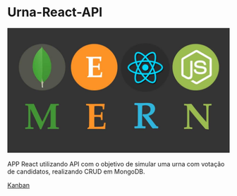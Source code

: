 # Urna-React-API

![MERN](img/MERN.png)

APP React utilizando API com o objetivo de simular uma urna com votação de candidatos, realizando CRUD em MongoDB.


[Kanban](https://github.com/GuilhermeSenna/Urna-React-API/projects/1)
